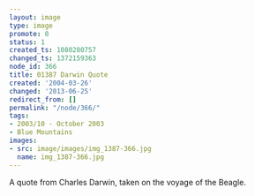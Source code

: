 ```yaml
---
layout: image
type: image
promote: 0
status: 1
created_ts: 1080280757
changed_ts: 1372159363
node_id: 366
title: 01387 Darwin Quote
created: '2004-03-26'
changed: '2013-06-25'
redirect_from: []
permalink: "/node/366/"
tags:
- 2003/10 - October 2003
- Blue Mountains
images:
- src: image/images/img_1387-366.jpg
  name: img_1387-366.jpg
---
```

A quote from Charles Darwin, taken on the voyage of the Beagle.
